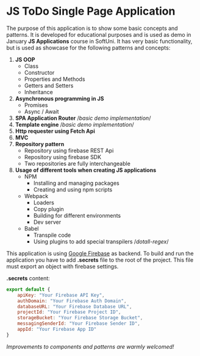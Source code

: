 # JS ToDo Single Page Application

The purpose of this application is to show some basic concepts and patterns. It is developed for educational purposes and is used as demo in January **JS Applications** course in SoftUni. It has very basic functionality, but is used as showcase for the following patterns and concepts:

1. **JS OOP**
   - Class
   - Constructor
   - Properties and Methods
   - Getters and Setters
   - Inheritance
2. **Asynchronous programming in JS**
   - Promises
   - Async / Await
3. **SPA Application Router** /*basic demo implementation*/
4. **Template engine** /*basic demo implementation*/
5. **Http requester using Fetch Api**
6. **MVC**
7. **Repository pattern**
   - Repository using firebase REST Api
   - Repository using firebase SDK
   - Two repositories are fully interchangeable
8. **Usage of different tools when creating JS applications**
   - NPM
     - Installing and managing packages
     - Creating and using npm scripts
   - Webpack
     - Loaders
     - Copy plugin
     - Building for different environments
     - Dev server
   - Babel
     - Transpile code
     - Using plugins to add special transpilers /*dotall-regex*/  

This application is using [Google Firebase](https://firebase.google.com/) as backend. To build and run the application you have to add **.secrets** file to the root of the project. This file must export an object with firebase settings.

**.secrets** content:

```JavaScript
export default {
    apiKey: "Your Firebase API Key",
    authDomain: "Your Firebase Auth Domain",
    databaseURL: "Your Firebase Database URL",
    projectId: "Your Firebase Project ID",
    storageBucket: "Your Firebase Storage Bucket",
    messagingSenderId: "Your Firebase Sender ID",
    appId: "Your Firebase App ID"
}
```

*Improvements to components and patterns are warmly welcomed!*

